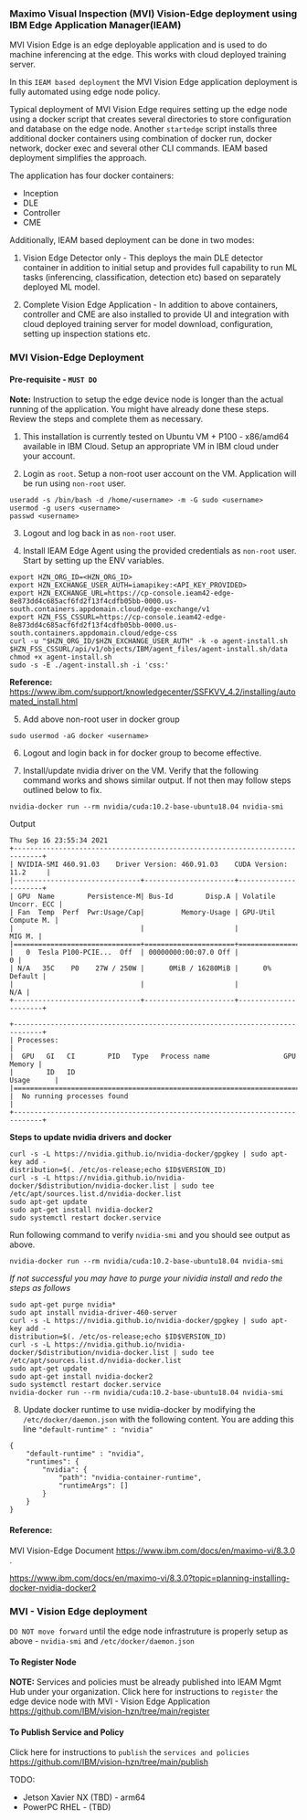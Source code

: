 ### Maximo Visual Inspection (MVI) Vision-Edge deployment using IBM Edge Application Manager(IEAM)

MVI Vision Edge is an edge deployable application and is used to do machine inferencing at the edge. This works with cloud deployed training server.

In this `IEAM based deployment` the MVI Vision Edge application deployment is fully automated using edge node policy.

Typical deployment of MVI Vision Edge requires setting up the edge node using a docker script that creates several directories to store configuration and database on the edge node. Another `startedge` script installs three additional docker containers using combination of docker run, docker network, docker exec and several other CLI commands. IEAM based deployment simplifies the approach.

The application has four docker containers:
- Inception 
- DLE
- Controller
- CME

Additionally, IEAM based deployment can be done in two modes:

1. Vision Edge Detector only - This deploys the main DLE detector container in addition to initial setup and provides full capability to run ML tasks (inferencing, classification, detection etc) based on separately deployed ML model. 

2. Complete Vision Edge Application - In addition to above containers, controller and CME are also installed to provide UI and integration with cloud deployed training server for model download, configuration, setting up inspection stations etc. 

### MVI Vision-Edge Deployment 

#### Pre-requisite - `MUST DO`
**Note:** Instruction to setup the edge device node is longer than the actual running of the application. You might have already done these steps. Review the steps and complete them as necessary.

1. This installation is currently tested on Ubuntu VM + P100 - x86/amd64 available in IBM Cloud. Setup an appropriate VM in IBM cloud under your account.

2. Login as `root`. Setup a non-root user account on the VM. Application will be run using `non-root` user. 
```
useradd -s /bin/bash -d /home/<username> -m -G sudo <username>
usermod -g users <username>
passwd <username>
```
3. Logout and log back in as `non-root` user. 

4. Install IEAM Edge Agent using the provided credentials as `non-root` user. Start by setting up the ENV variables. 
```
export HZN_ORG_ID=<HZN_ORG_ID>
export HZN_EXCHANGE_USER_AUTH=iamapikey:<API_KEY_PROVIDED>
export HZN_EXCHANGE_URL=https://cp-console.ieam42-edge-8e873dd4c685acf6fd2f13f4cdfb05bb-0000.us-south.containers.appdomain.cloud/edge-exchange/v1
export HZN_FSS_CSSURL=https://cp-console.ieam42-edge-8e873dd4c685acf6fd2f13f4cdfb05bb-0000.us-south.containers.appdomain.cloud/edge-css
curl -u "$HZN_ORG_ID/$HZN_EXCHANGE_USER_AUTH" -k -o agent-install.sh $HZN_FSS_CSSURL/api/v1/objects/IBM/agent_files/agent-install.sh/data
chmod +x agent-install.sh
sudo -s -E ./agent-install.sh -i 'css:'
```
**Reference:** https://www.ibm.com/support/knowledgecenter/SSFKVV_4.2/installing/automated_install.html

5. Add above non-root user in docker group
```
sudo usermod -aG docker <username>
```
6. Logout and login back in for docker group to become effective.

7. Install/update nvidia driver on the VM. Verify that the following command works and shows similar output. If not then may follow steps outlined below to fix.
```
nvidia-docker run --rm nvidia/cuda:10.2-base-ubuntu18.04 nvidia-smi
```
Output
```
Thu Sep 16 23:55:34 2021       
+-----------------------------------------------------------------------------+
| NVIDIA-SMI 460.91.03    Driver Version: 460.91.03    CUDA Version: 11.2     |
|-------------------------------+----------------------+----------------------+
| GPU  Name        Persistence-M| Bus-Id        Disp.A | Volatile Uncorr. ECC |
| Fan  Temp  Perf  Pwr:Usage/Cap|         Memory-Usage | GPU-Util  Compute M. |
|                               |                      |               MIG M. |
|===============================+======================+======================|
|   0  Tesla P100-PCIE...  Off  | 00000000:00:07.0 Off |                    0 |
| N/A   35C    P0    27W / 250W |      0MiB / 16280MiB |      0%      Default |
|                               |                      |                  N/A |
+-------------------------------+----------------------+----------------------+
                                                                               
+-----------------------------------------------------------------------------+
| Processes:                                                                  |
|  GPU   GI   CI        PID   Type   Process name                  GPU Memory |
|        ID   ID                                                   Usage      |
|=============================================================================|
|  No running processes found                                                 |
+-----------------------------------------------------------------------------+
```
**Steps to update nvidia drivers and docker**
```
curl -s -L https://nvidia.github.io/nvidia-docker/gpgkey | sudo apt-key add -
distribution=$(. /etc/os-release;echo $ID$VERSION_ID)
curl -s -L https://nvidia.github.io/nvidia-docker/$distribution/nvidia-docker.list | sudo tee /etc/apt/sources.list.d/nvidia-docker.list
sudo apt-get update
sudo apt-get install nvidia-docker2
sudo systemctl restart docker.service
```
Run following command to verify `nvidia-smi` and you should see output as above. 
```
nvidia-docker run --rm nvidia/cuda:10.2-base-ubuntu18.04 nvidia-smi
```
*If not successful you may have to purge your nividia install and redo the steps as follows*
```
sudo apt-get purge nvidia*
sudo apt install nvidia-driver-460-server
curl -s -L https://nvidia.github.io/nvidia-docker/gpgkey | sudo apt-key add -
distribution=$(. /etc/os-release;echo $ID$VERSION_ID)
curl -s -L https://nvidia.github.io/nvidia-docker/$distribution/nvidia-docker.list | sudo tee /etc/apt/sources.list.d/nvidia-docker.list
sudo apt-get update
sudo apt-get install nvidia-docker2
sudo systemctl restart docker.service
nvidia-docker run --rm nvidia/cuda:10.2-base-ubuntu18.04 nvidia-smi
```
8. Update docker runtime to use nvidia-docker by modifying the `/etc/docker/daemon.json` with the following content. You are adding this line `"default-runtime" : "nvidia"`
```
{
    "default-runtime" : "nvidia",
    "runtimes": {
        "nvidia": {
            "path": "nvidia-container-runtime",
            "runtimeArgs": []
        }
    }
}
```
#### Reference:
MVI Vision-Edge Document 
https://www.ibm.com/docs/en/maximo-vi/8.3.0 .

https://www.ibm.com/docs/en/maximo-vi/8.3.0?topic=planning-installing-docker-nvidia-docker2 

### MVI - Vision Edge deployment
`DO NOT move forward` until the edge node infrastruture is properly setup as above - `nvidia-smi` and `/etc/docker/daemon.json`

#### To Register Node
**NOTE:** Services and policies must be already published into IEAM Mgmt Hub under your organization. Click here for instructions to `register` the edge device node with MVI - Vision Edge Application
https://github.com/IBM/vision-hzn/tree/main/register

#### To Publish Service and Policy
Click here for instructions to `publish` the `services and policies`
https://github.com/IBM/vision-hzn/tree/main/publish

TODO:
- Jetson Xavier NX (TBD) - arm64
- PowerPC RHEL - (TBD)




